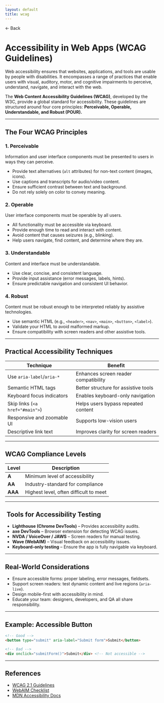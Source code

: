 ```yaml
---
layout: default
title: wcag 
---
```


<a href="https://anish7610.github.io/technical-writeups" style="text-decoration: none;">← Back</a>


# Accessibility in Web Apps (WCAG Guidelines)

Web accessibility ensures that websites, applications, and tools are usable by people with disabilities. It encompasses a range of practices that enable users with visual, auditory, motor, and cognitive impairments to perceive, understand, navigate, and interact with the web.

The **Web Content Accessibility Guidelines (WCAG)**, developed by the W3C, provide a global standard for accessibility. These guidelines are structured around four core principles: **Perceivable, Operable, Understandable, and Robust (POUR).**

---

##  The Four WCAG Principles

### 1. **Perceivable**

Information and user interface components must be presented to users in ways they can perceive.

* Provide text alternatives (`alt` attributes) for non-text content (images, icons).
* Use captions and transcripts for audio/video content.
* Ensure sufficient contrast between text and background.
* Do not rely solely on color to convey meaning.

### 2. **Operable**

User interface components must be operable by all users.

* All functionality must be accessible via keyboard.
* Provide enough time to read and interact with content.
* Avoid content that causes seizures (e.g., blinking).
* Help users navigate, find content, and determine where they are.

### 3. **Understandable**

Content and interface must be understandable.

* Use clear, concise, and consistent language.
* Provide input assistance (error messages, labels, hints).
* Ensure predictable navigation and consistent UI behavior.

### 4. **Robust**

Content must be robust enough to be interpreted reliably by assistive technologies.

* Use semantic HTML (e.g., `<header>`, `<nav>`, `<main>`, `<button>`, `<label>`).
* Validate your HTML to avoid malformed markup.
* Ensure compatibility with screen readers and other assistive tools.

---

##  Practical Accessibility Techniques

| Technique                       | Benefit                              |
| ------------------------------- | ------------------------------------ |
| Use `aria-label`/`aria-*`       | Enhances screen reader compatibility |
| Semantic HTML tags              | Better structure for assistive tools |
| Keyboard focus indicators       | Enables keyboard-only navigation     |
| Skip links (`<a href="#main">`) | Helps users bypass repeated content  |
| Responsive and zoomable UI      | Supports low-vision users            |
| Descriptive link text           | Improves clarity for screen readers  |

---

##  WCAG Compliance Levels

| Level   | Description                            |
| ------- | -------------------------------------- |
| **A**   | Minimum level of accessibility         |
| **AA**  | Industry-standard for compliance       |
| **AAA** | Highest level, often difficult to meet |

---

## ️ Tools for Accessibility Testing

* **Lighthouse (Chrome DevTools)** – Provides accessibility audits.
* **axe DevTools** – Browser extension for detecting WCAG issues.
* **NVDA / VoiceOver / JAWS** – Screen readers for manual testing.
* **Wave (WebAIM)** – Visual feedback on accessibility issues.
* **Keyboard-only testing** – Ensure the app is fully navigable via keyboard.

---

##  Real-World Considerations

* Ensure accessible forms: proper labeling, error messages, fieldsets.
* Support screen readers: test dynamic content and live regions (`aria-live`).
* Design mobile-first with accessibility in mind.
* Educate your team: designers, developers, and QA all share responsibility.

---

##  Example: Accessible Button

```html
<!-- Good -->
<button type="submit" aria-label="Submit form">Submit</button>

<!-- Bad -->
<div onclick="submitForm()">Submit</div> <!-- Not accessible -->
```

---

##  References

* [WCAG 2.1 Guidelines](https://www.w3.org/WAI/WCAG21/quickref/)
* [WebAIM Checklist](https://webaim.org/standards/wcag/checklist)
* [MDN Accessibility Docs](https://developer.mozilla.org/en-US/docs/Web/Accessibility)
